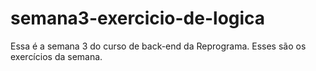 # semana3-exercicio-de-logica
Essa é a semana 3 do curso de back-end da Reprograma. Esses são os exercícios da semana.
